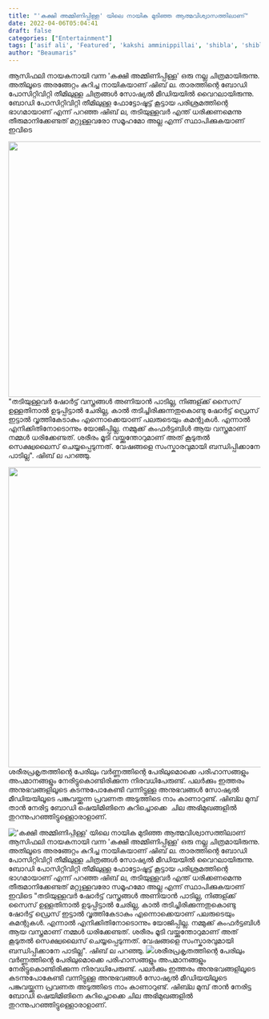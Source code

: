 ```yaml
---
title: "'കക്ഷി അമ്മിണിപ്പിള്ള' യിലെ നായിക മുടിഞ്ഞ ആത്മവിശ്വാസത്തിലാണ്"
date: 2022-04-06T05:04:41
draft: false
categories: ["Entertainment"]
tags: ['asif ali', 'Featured', 'kakshi amminippillai', 'shibla', 'shibla fara']
author: "Beaumaris"
---
```


ആസിഫലി നായകനായി വന്ന 'കക്ഷി അമ്മിണിപ്പിള്ള' ഒരു നല്ല ചിത്രമായിരുന്നു. അതിലൂടെ അരങ്ങേറ്റം കുറിച്ച നായികയാണ് ഷിബ് ല. താരത്തിന്റെ ബോഡി പോസിറ്റിവിറ്റി തീമിലുള്ള ചിത്രങ്ങൾ സോഷ്യൽ മീഡിയയിൽ വൈറലായിരുന്നു. ബോഡി പോസിറ്റിവിറ്റി തീമിലുള്ള ഫോട്ടോഷൂട്ട് കൂട്ടായ പരിശ്രമത്തിന്റെ ഭാഗമായാണ് എന്ന് പറഞ്ഞ ഷിബ് ല, തടിയുള്ളവർ എന്ത് ധരിക്കണമെന്നു തീരുമാനിക്കേണ്ടത് മറ്റുള്ളവരോ സമൂഹമോ അല്ല എന്ന് സ്ഥാപിക്കുകയാണ് ഇവിടെ

<img class="wp-image-328557 aligncenter" src="https://cdn.boolokam.com/articles/2022/04/vvvvvv.jpg" alt="" width="681" height="511" />"തടിയുള്ളവർ ഷോർട്ട് വസ്ത്രങ്ങൾ അണിയാൻ പാടില്ല, നിങ്ങള്ക്ക് സൈസ് ഉള്ളതിനാൽ ഉടുപ്പിട്ടാൽ ചേരില്ല, കാൽ തടിച്ചിരിക്കുന്നതുകൊണ്ടു ഷോർട്ട് ഡ്രെസ് ഇട്ടാൽ വൃത്തികേടാകും എന്നൊക്കെയാണ് പലരുടെയും കമന്റുകൾ. എന്നാൽ എനിക്കിതിനോടൊന്നും യോജിപ്പില്ല. നമ്മുക്ക് കംഫർട്ടബിൾ ആയ വസ്ത്രമാണ് നമ്മൾ ധരിക്കേണ്ടത്. ശരീരം മൂടി വയ്ക്കുന്തോറുമാണ് അത് കൂടുതൽ സെക്ഷ്വലൈസ് ചെയ്യപ്പെടുന്നത്. വേഷങ്ങളെ സംസ്കാരവുമായി ബന്ധിപ്പിക്കാനേ പാടില്ല". ഷിബ് ല പറഞ്ഞു.

<img class="size-full wp-image-328558 aligncenter" src="https://cdn.boolokam.com/articles/2022/04/ddvdv.jpg" alt="" width="960" height="600" />ശരീരപ്രകൃതത്തിന്റെ പേരിലും വർണ്ണത്തിന്റെ പേരിലുമൊക്കെ പരിഹാസങ്ങളും അപമാനങ്ങളും നേരിട്ടുകൊണ്ടിരിക്കുന്ന നിരവധിപേരുണ്ട്. പലർക്കും ഇത്തരം അനുഭവങ്ങളിലൂടെ കടന്നുപോകേണ്ടി വന്നിട്ടുള്ള അനുഭവങ്ങൾ സോഷ്യൽ മീഡിയയിലൂടെ പങ്കുവയ്ക്കുന്ന പ്രവണത അടുത്തിടെ നാം കാണാറുണ്ട്. ഷിബ്‍ല മുമ്പ് താൻ നേരിട്ട ബോഡി ഷെയിമിങിനെ കുറിച്ചൊക്കെ  ചില അഭിമുഖങ്ങളിൽ തുറന്നുപറഞ്ഞിട്ടുള്ളൊരാളാണ്.


!['കക്ഷി അമ്മിണിപ്പിള്ള' യിലെ നായിക മുടിഞ്ഞ ആത്മവിശ്വാസത്തിലാണ്](https://cdn.boolokam.com/articles/2022/04/vvvvvv.jpg)ആസിഫലി നായകനായി വന്ന 'കക്ഷി അമ്മിണിപ്പിള്ള' ഒരു നല്ല ചിത്രമായിരുന്നു. അതിലൂടെ അരങ്ങേറ്റം കുറിച്ച നായികയാണ് ഷിബ് ല. താരത്തിന്റെ ബോഡി പോസിറ്റിവിറ്റി തീമിലുള്ള ചിത്രങ്ങൾ സോഷ്യൽ മീഡിയയിൽ വൈറലായിരുന്നു. ബോഡി പോസിറ്റിവിറ്റി തീമിലുള്ള ഫോട്ടോഷൂട്ട് കൂട്ടായ പരിശ്രമത്തിന്റെ ഭാഗമായാണ് എന്ന് പറഞ്ഞ ഷിബ് ല, തടിയുള്ളവർ എന്ത് ധരിക്കണമെന്നു തീരുമാനിക്കേണ്ടത് മറ്റുള്ളവരോ സമൂഹമോ അല്ല എന്ന് സ്ഥാപിക്കുകയാണ് ഇവിടെ "തടിയുള്ളവർ ഷോർട്ട് വസ്ത്രങ്ങൾ അണിയാൻ പാടില്ല, നിങ്ങള്ക്ക് സൈസ് ഉള്ളതിനാൽ ഉടുപ്പിട്ടാൽ ചേരില്ല, കാൽ തടിച്ചിരിക്കുന്നതുകൊണ്ടു ഷോർട്ട് ഡ്രെസ് ഇട്ടാൽ വൃത്തികേടാകും എന്നൊക്കെയാണ് പലരുടെയും കമന്റുകൾ. എന്നാൽ എനിക്കിതിനോടൊന്നും യോജിപ്പില്ല. നമ്മുക്ക് കംഫർട്ടബിൾ ആയ വസ്ത്രമാണ് നമ്മൾ ധരിക്കേണ്ടത്. ശരീരം മൂടി വയ്ക്കുന്തോറുമാണ് അത് കൂടുതൽ സെക്ഷ്വലൈസ് ചെയ്യപ്പെടുന്നത്. വേഷങ്ങളെ സംസ്കാരവുമായി ബന്ധിപ്പിക്കാനേ പാടില്ല". ഷിബ് ല പറഞ്ഞു. ![](https://cdn.boolokam.com/articles/2022/04/ddvdv.jpg)ശരീരപ്രകൃതത്തിന്റെ പേരിലും വർണ്ണത്തിന്റെ പേരിലുമൊക്കെ പരിഹാസങ്ങളും അപമാനങ്ങളും നേരിട്ടുകൊണ്ടിരിക്കുന്ന നിരവധിപേരുണ്ട്. പലർക്കും ഇത്തരം അനുഭവങ്ങളിലൂടെ കടന്നുപോകേണ്ടി വന്നിട്ടുള്ള അനുഭവങ്ങൾ സോഷ്യൽ മീഡിയയിലൂടെ പങ്കുവയ്ക്കുന്ന പ്രവണത അടുത്തിടെ നാം കാണാറുണ്ട്. ഷിബ്‍ല മുമ്പ് താൻ നേരിട്ട ബോഡി ഷെയിമിങിനെ കുറിച്ചൊക്കെ ചില അഭിമുഖങ്ങളിൽ തുറന്നുപറഞ്ഞിട്ടുള്ളൊരാളാണ്.
